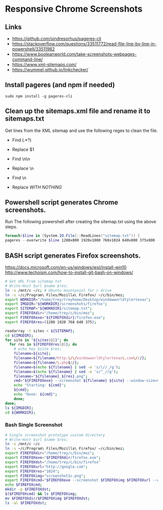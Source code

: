 # Responsive Chrome Screenshots

## Links

* https://github.com/sindresorhus/pageres-cli
* https://stackoverflow.com/questions/33511772/read-file-line-by-line-in-powershell/33511982
* https://www.booleanworld.com/take-screenshots-webpages-command-line/
* https://www.xml-sitemaps.com/
* https://wummel.github.io/linkchecker/

## Install pageres (and npm if needed)

`sudo npm install -g pageres-cli`

## Clean up the sitemaps.xml file and rename it to sitemaps.txt

Get lines from the XML sitemap and use the following regex to clean the file.

* Find <loc>(.*?)</loc>
* Replace $1

* Find \n\n
* Replace \n

* Find \n
* Replace *WITH NOTHING*

## Powershell script generates Chrome screenshots.

Run The following powershell after creating the sitemap.txt using the above steps.

```powershell
foreach($line in [System.IO.File]::ReadLines("sitemap.txt")) {
pageres --overwrite $line 1280x800 1920x1080 768x1024 640x800 375x800 --format=jpg --filename="screenshots/chrome/<%= url %>-<%= size %><%= crop %>"}
```

<!-- 

```powershell
foreach($line in [System.IO.File]::ReadLines("sitemap.txt")) { pageres --overwrite $line 1280x800 1920x1080 768x1024 640x800 375x800 --format=jpg --filename="screenshots/chrome/<%= date %>_<%= url %>-<%= size %><%= crop %>"}
```

**Must add firefox to PATH**

```powershell
foreach($url in [System.IO.File]::ReadLines("./sitemap.txt")) {
    foreach($res in @("1280","1920","768","640","375")) {
        $name = $url
        $name = $name -replace "https://",''
        $name = $name -replace "http://",''
        $name = $name -replace '/','-'
        $name = "$name-$res"
        # Write-Host $url $name $res;
        "C:\Program Files\Mozilla Firefox\firefox.exe -screenshot $url --window-size=$res"
    }
}
```

-->

## BASH script generates Firefox screenshots.
https://docs.microsoft.com/en-us/windows/wsl/install-win10
http://www.techoism.com/how-to-install-git-bash-on-windows/

```bash
# Get URL From sitemap.txt
# Write-Host $url $name $res;
ln -s /mnt/c ~/c; # Ubuntu mountpoint for c drive
ln -s ~/c/Program\ Files/Mozilla\ Firefox/ ~/c/bin/moz;
export WORKDIR="/home/trey/treyhome/Desktop/windowworldtylertexas";
export IMGDIR="${WORKDIR}/screenshots/firefox";
export SITEMAP="${WORKDIR}/sitemap.txt";
export FIREFOXdir="/home/trey/c/bin/moz";
export FIREFOXexe="${FIREFOXdir}/firefox.exe";
export FIREFOXres=(1280 1920 768 640 375);

readarray -t sites < ${SITEMAP};
cd ${IMGDIR};
for site in "${sites[@]}"; do 
  for res in ${FIREFOXres[@]}; do
    # echo hey $site $res; 
    filename=${site};
    filename=${filename/http:\/\/windowworldtylertexas\.com\///};
    filename=${filename/\.php$//};
    filename=$(echo ${filename} | sed -e 's/\//_/g');
    filename=$(echo ${filename} | sed -e 's/^_//g');
    filename="${filename}_${res}.png";
    cmd="${FIREFOXexe} --screenshot ${filename} ${site} --window-size=${res}";
    echo "Starting: ${cmd}";
    ${cmd};
    echo "Done: ${cmd}";
    done; 
done;
ls ${IMGDIR};
cd ${WORKDIR};
```

### Bash Single Screenshot

```bash
# Single screenshot prototype custom directory
# Write-Host $url $name $res;
ln -s /mnt/c ~/c
ln -s ~/c/Program\ Files/Mozilla\ Firefox/ ~/c/bin/moz;
export FIREFOXdir="/home/trey/c/bin/moz";
export FIREFOXexe="$FIREFOXdir/firefox.exe";
export FIREFOXdst="/home/trey/c/bin/firefox"
export FIREFOXurl="http://google.com";
export FIREFOXres="1024";
export FIREFOXimg="screenshot1c.png";
export FIREFOXcmd="$FIREFOXexe --screenshot $FIREFOXimg $FIREFOXurl --window-size=$FIREFOXres";
echo $FIREFOXcmd;
mkdir -p $FIREFOXdst;
$($FIREFOXcmd) && ls $FIREFOXimg;
mv $FIREFOXdir/$FIREFOXimg $FIREFOXdst;
ls -al $FIREFOXdst;
```


